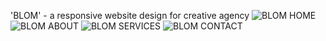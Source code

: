 'BLOM' - a responsive website design for creative agency
![BLOM HOME](https://user-images.githubusercontent.com/123752258/215249111-16249406-0eca-41f8-af78-4dbcc547fef7.png)![BLOM ABOUT](https://user-images.githubusercontent.com/123752258/215249354-5624ea5d-27dd-4650-9e81-d0f58716c36d.png)
![BLOM SERVICES](https://user-images.githubusercontent.com/123752258/215249407-ada08dc7-befe-4ada-85a3-6fff4011c057.png)
![BLOM CONTACT](https://user-images.githubusercontent.com/123752258/215249434-579b118b-886f-481e-9c5d-67d970c7c02d.png)

